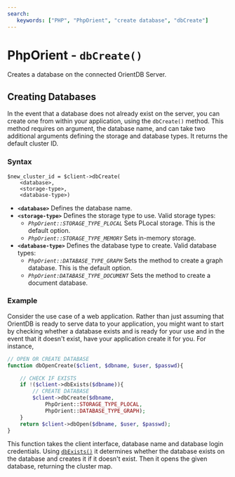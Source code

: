 ```yaml
---
search:
   keywords: ["PHP", "PhpOrient", "create database", "dbCreate"]
---
```


# PhpOrient - `dbCreate()`

Creates a database on the connected OrientDB Server.

## Creating Databases

In the event that a database does not already exist on the server, you can create one from within your application, using the `dbCreate()` method.  This method requires on argument, the database name, and can take two additional arguments defining the storage and database types.  It returns the default cluster ID.

### Syntax

```
$new_cluster_id = $client->dbCreate(
	<database>, 
	<storage-type>,
    <database-type>)
```

- **`<database>`** Defines the database name.
- **`<storage-type>`** Defines the storage type to use.  Valid storage types:
  - *`PhpOrient::STORAGE_TYPE_PLOCAL`* Sets PLocal storage.  This is the default option.
  - *`PhpOrient::STORAGE_TYPE_MEMORY`* Sets in-memory storage.
- **`<database-type>`** Defines the database type to create.  Valid database types:
  - *`PhpOrient::DATABASE_TYPE_GRAPH`* Sets the method to create a graph database.  This is the default option.
  - *`PhpOrient:DATABASE_TYPE_DOCUMENT`* Sets the method to create a document database. 

### Example

Consider the use case of a web application.  Rather than just assuming that OrientDB is ready to serve data to your application, you might want to start by checking whether a database exists and is ready for your use and in the event that it doesn't exist, have your application create it for you.  For instance, 

```php
// OPEN OR CREATE DATABASE
function dbOpenCreate($client, $dbname, $user, $passwd){

	// CHECK IF EXISTS
	if !($client->dbExists($dbname)){
		// CREATE DATABASE
		$client->dbCreate($dbname,
			PhpOrient::STORAGE_TYPE_PLOCAL,
			PhpOrient::DATABASE_TYPE_GRAPH);
	}
	return $client->dbOpen($dbname, $user, $passwd);
}
```

This function takes the client interface, database name and database login credentials.  Using [`dbExists()`](PHP-dbExists.md) it determines whether the database exists on the database and creates it if it doesn't exist.  Then it opens the given database, returning the cluster map.

